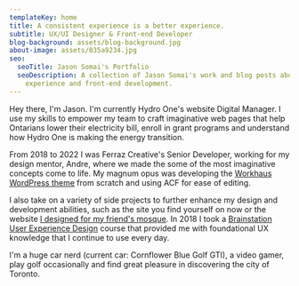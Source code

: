 ```yaml
---
templateKey: home
title: A consistent experience is a better experience.
subtitle: UX/UI Designer & Front-end Developer
blog-background: assets/blog-background.jpg
about-image: assets/035a9234.jpg
seo:
  seoTitle: Jason Somai's Portfolio
  seoDescription: A collection of Jason Somai's work and blog posts about user
    experience and front-end development.
---
```

Hey there, I'm Jason. I'm currently Hydro One's website Digital Manager. I use my skills to empower my team to craft imaginative web pages that help Ontarians lower their electricity bill, enroll in grant programs and understand how Hydro One is making the energy transition.

From 2018 to 2022 I was Ferraz Creative's Senior Developer, working for my design mentor, Andre, where we made the some of the most imaginative concepts come to life. My magnum opus was developing the [Workhaus WordPress theme](https://workhaus.ca/) from scratch and using ACF for ease of editing.

I also take on a variety of side projects to further enhance my design and development abilities, such as the site you find yourself on now or the website [I designed for my friend's mosque](https://www.jasonsomai.com/work/islamic-forum-of-canada/). In 2018 I took a [Brainstation User Experience Design](https://www.jasonsomai.com/work/guideo/) course that provided me with foundational UX knowledge that I continue to use every day.

I'm a huge car nerd (current car: Cornflower Blue Golf GTI), a video gamer, play golf occasionally and find great pleasure in discovering the city of Toronto.